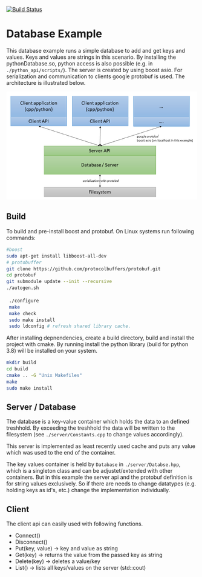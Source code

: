 [![Build Status](https://dev.azure.com/thomassedlmair/cppDatabase/_apis/build/status/ThoSe1990.cppDatabase?branchName=master)](https://dev.azure.com/thomassedlmair/cppDatabase/_build/latest?definitionId=7&branchName=master)

# Database Example 

This database example runs a simple database to add and get keys and values. Keys and values are strings in this scenario. By installing the pythonDatabase.so, python access is also possible (e.g. in `./python_api/scripts/`). The server is created by using boost asio. For serialization and communication to clients google protobuf is used. The architecture is illustrated below.

![architecture](./img/architecture.png)


## Build

To build and pre-install boost and protobuf. On Linux systems run following commands:

```bash
#boost 
sudo apt-get install libboost-all-dev
# protobuffer
git clone https://github.com/protocolbuffers/protobuf.git
cd protobuf
git submodule update --init --recursive
./autogen.sh

 ./configure
 make
 make check
 sudo make install
 sudo ldconfig # refresh shared library cache.
 ```

After installing depnendencies, create a build directory, build and install the project with cmake. By running install the python library (build for python 3.8) will be installed on your system.

```bash
mkdir build
cd build
cmake .. -G "Unix Makefiles"
make
sudo make install 
 ```


## Server / Database

The database is a key-value container which holds the data to an defined treshhold. By exceeding the treshhold the data will be written to the filesystem (see `./server/Constants.cpp` to change values accordingly).  

This server is implemented as least recently used cache and puts any value which was used to the end of the container.

  
The key values container is held by `Database` in `./server/Databse.hpp`, which is a singleton class and can be adjustet/extended with other containers. But in this example the server api and the protobuf definition is for string values exclusively. So if there are needs to change datatypes (e.g. holding keys as id's, etc.) change the implementation individually. 


## Client

The client api can easily used with following functions.

- Connect()
- Disconnect()
- Put(key, value) -> key and value as string
- Get(key) -> returns the value from the passed key as string
- Delete(key) -> deletes a value/key
- List() -> lists all keys/values on the server (std::cout)
